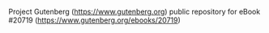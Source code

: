 Project Gutenberg (https://www.gutenberg.org) public repository for eBook #20719 (https://www.gutenberg.org/ebooks/20719)
